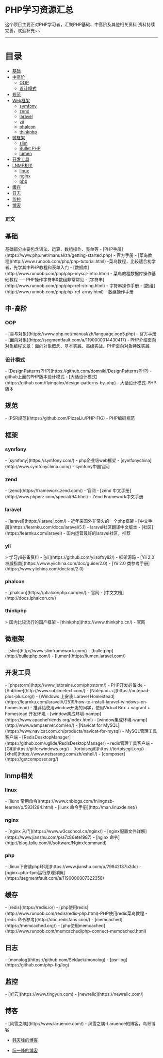 # PHP学习资源汇总

这个项目主要正对PHP学习者，汇聚PHP基础、中高阶及其他相关资料
资料持续完善，欢迎补充~~

---

<h1 id="catalog">目录</h1>

- [基础](#base)
- [中高阶](#middle)
    - [OOP](#class)
    - [设计模式](#design-pattern)
- [规范](#standard)  
- [Web框架](#framework )
    - [symfony](#symfony)
    - [zend](#zend)
    - [laravel](#laravel)
    - [yii](#yii)
    - [phalcon](#phalcon)
    - [thinkphp](#thinkphp)
- [微框架](#micro-framework )
    - [slim](#slim)
    - [Bullet PHP](#bullet-php)
    - [lumen](#lumen)
- [开发工具](#devtool)
- [LNMP相关](#lnmp)
    - [linux](#linux)
    - [nginx](#nginx)
    - [php](#php)
- [缓存](#cache)
- [日志](#log)
- [监控](#monitor)
- [博客](#blog)
 
 
  


### 正文
<h2 id="base">基础</h2>
基础部分主要包含语法、运算、数组操作、表单等
- [PHP手册](https://www.php.net/manual/zh/getting-started.php) - 官方手册
- [菜鸟教程](http://www.runoob.com/php/php-tutorial.html) -菜鸟教程，比较适合初学者，先学其中PHP教程和表单入门
- [数据库](http://www.runoob.com/php/php-mysql-intro.html) - 菜鸟教程数据库操作基础教程
---
PHP操作字符串&数组非常常见
- [字符串](http://www.runoob.com/php/php-ref-string.html) - 字符串操作手册
- [数组](http://www.runoob.com/php/php-ref-array.html) - 数组操作手册

<h2 id="middle">中-高阶</h2>
<h3 id="class">OOP</h3>
- [类与对象](https://www.php.net/manual/zh/language.oop5.php) - 官方手册
- [面向对象](https://segmentfault.com/a/1190000014430417) - PHP介绍面向对象编程文章：面向对象概念、基本实践、高级实战、PHP面向对象特殊实践

<h3 id="design-pattern">设计模式</h3>
- [DesignPatternsPHP](https://github.com/domnikl/DesignPatternsPHP) - github上面的PHP版本设计模式
- [大话设计模式](https://github.com/flyingalex/design-patterns-by-php) - 大话设计模式-PHP版本

<h2 id="standard">规范</h2>
- [PSR规范](https://github.com/PizzaLiu/PHP-FIG) - PHP编码规范

<h2 id="framework">框架</h2>
<h3 id="symfony">symfony</h3>
- [symfony](https://symfony.com/) - php企业级web框架
- [symfonychina](http://www.symfonychina.com/) - symfony中国官网

<h3 id="zend">zend</h3>
- [zend](https://framework.zend.com/) - 官网
- [zend 中文手册](http://www.phperz.com/special/94.html) - Zend Framework中文手册

<h3 id="laravel">laravel</h3> 
- [laravel](https://laravel.com/) - 近年来国外非常火的一个php框架
- [中文手册](https://learnku.com/docs/laravel/5.1) - laravel社区翻译中文版本
- [社区](https://learnku.com/laravel) - 国内运营最好的laravel社区，推荐

<h3 id="yii">yii</h3>
> 学习yii必备资料
- [yii](https://github.com/yiisoft/yii2/) - 框架源码
- [Yii 2.0 权威指南](https://www.yiichina.com/doc/guide/2.0) 
- [Yii 2.0 类参考手册](https://www.yiichina.com/doc/api/2.0) 

<h3 id="phalcon">phalcon</h3>
- [phalcon](https://phalconphp.com/en/) - 官网
- [中文文档](http://docs.iphalcon.cn/) 

<h3 id="thinkphp">thinkphp</h3>
> 国内比较流行的国产框架
- [thinkphp](http://www.thinkphp.cn/) - 官网

<h2 id="micro-framework">微框架</h2>
- [slim](http://www.slimframework.com/)
- [bulletphp](http://bulletphp.com/)
- [lumen](https://lumen.laravel.com/)

<h2 id="devtool">开发工具</h2>
- [phpstorm](http://www.jetbrains.com/phpstorm/) - PHP开发必备ide
- [Sublime](http://www.sublimetext.com/)
- [Notepad++](https://notepad-plus-plus.org/)
- [Windows 上安装 Laravel Homestead](https://learnku.com/laravel/t/2519/how-to-install-laravel-windows-on-homestead) - 推荐给使用window开发的同学，使用Virtual Box + vagrant + homestead 开发环境
- [window集成环境-xampp](https://www.apachefriends.org/index.html) 
- [window集成环境-wamp](http://www.wampserver.com/en/) 
- [Navicat for MySQL](https://www.navicat.com.cn/products/navicat-for-mysql) - MySQL管理工具客户端
- [RedisDesktopManager](https://github.com/uglide/RedisDesktopManager) - redis管理工具客户端
- [Git](https://gitforwindows.org/)
- [tortoisegit](https://tortoisegit.org/)
- [xhell](https://www.netsarang.com/zh/xshell/)
- [composer](https://getcomposer.org/)


<h2 id="lnmp">lnmp相关</h2>
<h3 id="linux">linux</h3>
- [liunx 常用命令](https://www.cnblogs.com/fnlingnzb-learner/p/5831284.html)
- [liunx 命令手册](http://man.linuxde.net/)

<h3 id="nginx">nginx</h3>
- [nginx 入门](https://www.w3cschool.cn/nginx/)
- [nginx配置文件详解](https://www.jianshu.com/p/a7c86efe1987)
- [nginx 命令](http://blog.fpliu.com/it/software/Nginx/command)

<h3 id="php">php</h3>
- [linux下安装php环境](https://www.jianshu.com/p/79942f37b2dc)
- [nginx+php-fpm运行原理详解](https://segmentfault.com/a/1190000007322358)


<h2 id="cache">缓存</h2>
- [redis](https://redis.io/)
- [php使用redis](http://www.runoob.com/redis/redis-php.html)-PHP使用redis菜鸟教程
- [redis 命令参考](http://doc.redisfans.com/)
- [memcached](https://memcached.org/)
- [php使用memcached](http://www.runoob.com/memcached/php-connect-memcached.html)


<h2 id="log">日志</h2>
- [monolog](https://github.com/Seldaek/monolog)
- [psr-log](https://github.com/php-fig/log)

<h2 id="monitor">监控</h2>
- [听云](https://www.tingyun.com)
- [newrelic](https://newrelic.com/)


<h2 id="blog">博客</h2>
- [风雪之隅](http://www.laruence.com/) - 风雪之隅-Laruence的博客，鸟哥博客

- [韩天峰的博客](http://rango.swoole.com/)

- [阮一峰的博客](http://www.ruanyifeng.com) 


